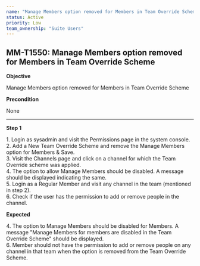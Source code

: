 ```yaml
---
name: "Manage Members option removed for Members in Team Override Scheme"
status: Active
priority: Low
team_ownership: "Suite Users"
---
```


## MM-T1550: Manage Members option removed for Members in Team Override Scheme

**Objective**

Manage Members option removed for Members in Team Override Scheme

**Precondition**

None

---

**Step 1**

1\. Login as sysadmin and visit the Permissions page in the system console.\
2\. Add a New Team Override Scheme and remove the Manage Members option for Members & Save.\
3\. Visit the Channels page and click on a channel for which the Team Override scheme was applied.\
4\. The option to allow Manage Members should be disabled. A message should be displayed indicating the same.\
5\. Login as a Regular Member and visit any channel in the team (mentioned in step 2).\
6\. Check if the user has the permission to add or remove people in the channel.

**Expected**

4\. The option to Manage Members should be disabled for Members. A message "Manage Members for members are disabled in the Team Override Scheme" should be displayed.\
6\. Member should not have the permission to add or remove people on any channel in that team when the option is removed from the Team Override Scheme.
